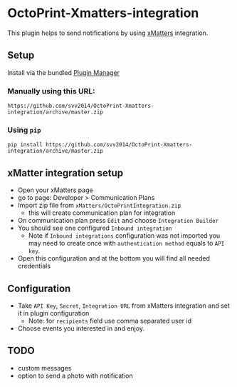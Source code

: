 # OctoPrint-Xmatters-integration

This plugin helps to send notifications by using [xMatters](https://xmatters.com) integration.

## Setup

Install via the bundled [Plugin Manager](https://github.com/foosel/OctoPrint/wiki/Plugin:-Plugin-Manager)

### Manually using this URL:

    https://github.com/svv2014/OctoPrint-Xmatters-integration/archive/master.zip

### Using `pip`

    pip install https://github.com/svv2014/OctoPrint-Xmatters-integration/archive/master.zip

## xMatter integration setup 

* Open your xMatters page
* go to page: Developer > Communication Plans
* Import zip file from `xMatters/OctoPrintIntegration.zip` 
    * this will create communication plan for integration
* On communication plan press `Edit` and choose `Integration Builder`
* You should see one configured `Inbound integration`  
    * Note if `Inbound integrations` configuration was not imported you may need to create once with `authentication method` equals to `API key`. 
* Open this configuration and at the bottom you will find all needed credentials

## Configuration

* Take `API Key`, `Secret`, `Integration URL` from xMatters integration and set it in plugin configuration
    * Note: for `recipients` field use comma separated user id
* Choose events you interested in and enjoy.

## TODO
* custom messages
* option to send a photo with notification
